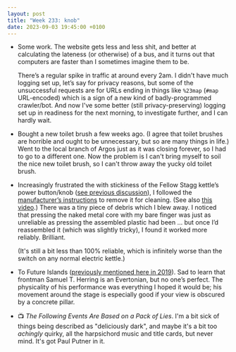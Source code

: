 ```yaml
---
layout: post
title: "Week 233: knob"
date: 2023-09-03 19:45:00 +0100
---
```


- Some work. The website gets less and less shit, and better at calculating the lateness (or otherwise) of a bus, and it turns out that computers are faster than I sometimes imagine them to be.

  There’s a regular spike in traffic at around every 2am.
  I didn't have much logging set up, let’s say for privacy reasons, but some of the unsuccessful requests are for URLs ending in things like `%23map` (`#map` URL-encoded) which is a sign of a new kind of badly-programmed crawler/bot. And now I've some better (still privacy-preserving) logging set up in readiness for the next morning, to investigate further, and I can hardly wait.

- Bought a new toilet brush a few weeks ago. (I agree that toilet brushes are horrible and ought to be unnecessary, but so are many things in life.) Went to the local branch of Argos just as it was closing forever, so I had to go to a different one. Now the problem is I can't bring myself to soil the nice new toilet brush, so I can't throw away the yucky old toilet brush.

- Increasingly frustrated the with stickiness of the Fellow Stagg kettle’s power button/knob ([see previous discussion](/2023/07/week-225)), I followed the [manufacturer’s instructions](https://help.fellowproducts.com/hc/en-us/articles/115001707611-Stagg-EKG-Electric-Kettle-Safety-Troubleshooting-and-Instructions-#:~:text=Removing%20dial%20to%20clean%3A) to remove it for cleaning. (See also [this video](https://www.youtube.com/watch?v=ewi2WC6UI10).) There was a tiny piece of debris which I blew away. I noticed that pressing the naked metal core with my bare finger was just as unreliable as pressing the assembled plastic had been … but once I’d reassembled it (which was slightly tricky), I found it worked more reliably. Brilliant.

  (It's still a bit less than 100% reliable, which is infinitely worse than the switch on any normal electric kettle.)

- To Future Islands ([previously mentioned here in 2019](/2019/12/week-38)). Sad to learn that frontman Samuel T. Herring is an Evertonian, but no one’s perfect. The physicality of his performance was everything I hoped it would be; his movement around the stage is especially good if your view is obscured by a concrete pillar.

- 📺 <cite>The Following Events Are Based on a Pack of Lies</cite>. I'm a bit sick of things being described as "deliciously dark", and maybe it's a bit too _achingly_ quirky, all the harpsichord music and title cards, but never mind. It's got Paul Putner in it.
